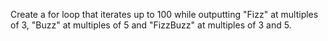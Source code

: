 Create a for loop that iterates up to 100 while outputting "Fizz" at multiples of 3, "Buzz" at multiples of 5 and "FizzBuzz" at multiples of 3 and 5.